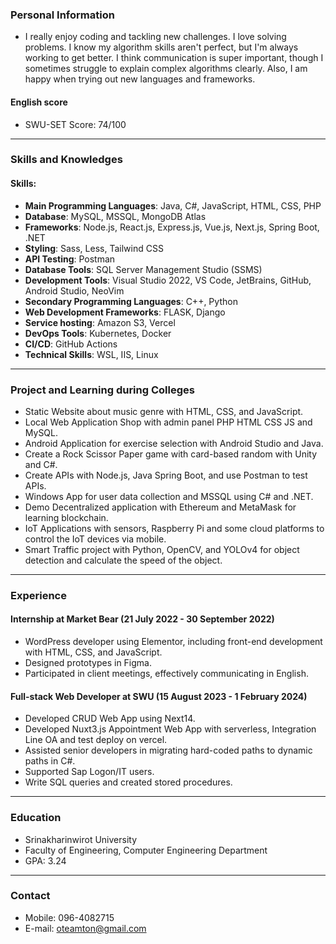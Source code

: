 ### Personal Information
- I really enjoy coding and tackling new challenges. I love solving problems. I know my algorithm skills aren't perfect, but I'm always working to get better. I think communication is super important, though I sometimes struggle to explain complex algorithms clearly. Also, I am happy when trying out new languages and frameworks.

#### English score
- SWU-SET Score: 74/100

---

### Skills and Knowledges
#### Skills:
- **Main Programming Languages**: Java, C#, JavaScript, HTML, CSS, PHP
- **Database**: MySQL, MSSQL, MongoDB Atlas
- **Frameworks**: Node.js, React.js, Express.js, Vue.js, Next.js, Spring Boot, .NET
- **Styling**: Sass, Less, Tailwind CSS
- **API Testing**: Postman
- **Database Tools**: SQL Server Management Studio (SSMS)
- **Development Tools**: Visual Studio 2022, VS Code, JetBrains, GitHub, Android Studio, NeoVim
- **Secondary Programming Languages**: C++, Python
- **Web Development Frameworks**: FLASK, Django
- **Service hosting**: Amazon S3, Vercel
- **DevOps Tools**: Kubernetes, Docker
- **CI/CD**: GitHub Actions
- **Technical Skills**: WSL, IIS, Linux

---

### Project and Learning during Colleges
- Static Website about music genre with HTML, CSS, and JavaScript.
- Local Web Application Shop with admin panel PHP HTML CSS JS and MySQL.
- Android Application for exercise selection with Android Studio and Java.
- Create a Rock Scissor Paper game with card-based random with Unity and C#.
- Create APIs with Node.js, Java Spring Boot, and use Postman to test APIs.
- Windows App for user data collection and MSSQL using C# and .NET.
- Demo Decentralized application with Ethereum and MetaMask for learning blockchain.
- IoT Applications with sensors, Raspberry Pi and some cloud platforms to control the IoT devices via mobile.
- Smart Traffic project with Python, OpenCV, and YOLOv4 for object detection and calculate the speed of the object.

---

### Experience
#### Internship at Market Bear (21 July 2022 - 30 September 2022)
- WordPress developer using Elementor, including front-end development with HTML, CSS, and JavaScript.
- Designed prototypes in Figma.
- Participated in client meetings, effectively communicating in English.

#### Full-stack Web Developer at SWU (15 August 2023 - 1 February 2024)
- Developed CRUD Web App using Next14.
- Developed Nuxt3.js Appointment Web App with serverless, Integration Line OA and test deploy on vercel.
- Assisted senior developers in migrating hard-coded paths to dynamic paths in C#.
- Supported Sap Logon/IT users.
- Write SQL queries and created stored procedures.

---

### Education
- Srinakharinwirot University
- Faculty of Engineering, Computer Engineering Department
- GPA: 3.24

---

### Contact
- Mobile: 096-4082715
- E-mail: oteamton@gmail.com
